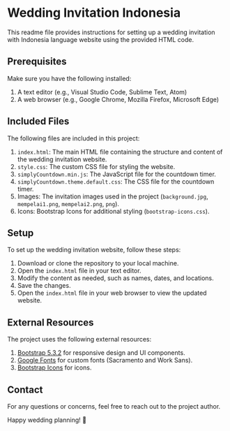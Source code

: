 # Wedding Invitation Indonesia

This readme file provides instructions for setting up a wedding invitation with Indonesia language website using the provided HTML code. 

## Prerequisites

Make sure you have the following installed:

1. A text editor (e.g., Visual Studio Code, Sublime Text, Atom)
2. A web browser (e.g., Google Chrome, Mozilla Firefox, Microsoft Edge)

## Included Files

The following files are included in this project:

1. `index.html`: The main HTML file containing the structure and content of the wedding invitation website.
2. `style.css`: The custom CSS file for styling the website.
3. `simplyCountdown.min.js`: The JavaScript file for the countdown timer.
4. `simplyCountdown.theme.default.css`: The CSS file for the countdown timer.
5. Images: The invitation images used in the project (`background.jpg`, `mempelai1.png`, `mempelai2.png`, `png`).
6. Icons: Bootstrap Icons for additional styling (`bootstrap-icons.css`).

## Setup

To set up the wedding invitation website, follow these steps:

1. Download or clone the repository to your local machine.
2. Open the `index.html` file in your text editor.
3. Modify the content as needed, such as names, dates, and locations.
4. Save the changes.
5. Open the `index.html` file in your web browser to view the updated website.

## External Resources

The project uses the following external resources:

1. [Bootstrap 5.3.2](https://getbootstrap.com/) for responsive design and UI components.
2. [Google Fonts](https://fonts.google.com/) for custom fonts (Sacramento and Work Sans).
3. [Bootstrap Icons](https://icons.getbootstrap.com/) for icons.

## Contact

For any questions or concerns, feel free to reach out to the project author.

Happy wedding planning! 🥳
